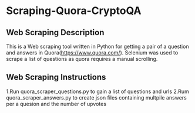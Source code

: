 # Scraping-Quora-CryptoQA

## Web Scraping Description
This is a Web scraping tool written in Python for getting a pair of a question and answers in Quora(https://www.quora.com/). Selenium was used to scrape a list of questions as quora requires a manual scrolling. 

## Web Scraping Instructions
1.Run quora_scraper_questions.py to gain a list of questions and urls
2.Rum quora_scraper_answers.py to create json files containing multpile answers per a quesion and the number of upvotes


